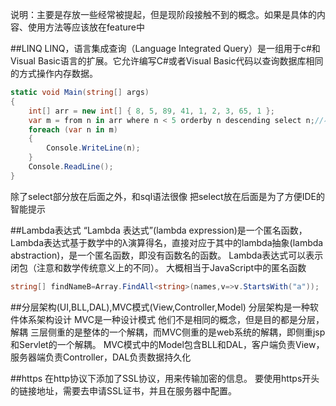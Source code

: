 说明：主要是存放一些经常被提起，但是现阶段接触不到的概念。如果是具体的内容、使用方法等应该放在feature中

##LINQ
LINQ，语言集成查询（Language Integrated Query）是一组用于c#和Visual Basic语言的扩展。它允许编写C#或者Visual Basic代码以查询数据库相同的方式操作内存数据。
```C#
static void Main(string[] args)
{
	int[] arr = new int[] { 8, 5, 89, 41, 1, 2, 3, 65, 1 };
	var m = from n in arr where n < 5 orderby n descending select n;//小于5，并且倒叙排列显示
	foreach (var n in m)
	{
		Console.WriteLine(n);
	}
	Console.ReadLine();
}
```
除了select部分放在后面之外，和sql语法很像
把select放在后面是为了方便IDE的智能提示


##Lambda表达式
“Lambda 表达式”(lambda expression)是一个匿名函数，
Lambda表达式基于数学中的λ演算得名，直接对应于其中的lambda抽象(lambda abstraction)，是一个匿名函数，即没有函数名的函数。
Lambda表达式可以表示闭包（注意和数学传统意义上的不同）。
大概相当于JavaScript中的匿名函数
```C#
string[] findNameB=Array.FindAll<string>(names,v=>v.StartsWith("a"));
```


##分层架构(UI,BLL,DAL),MVC模式(View,Controller,Model)
分层架构是一种软件体系架构设计
MVC是一种设计模式
他们不是相同的概念，但是目的都是分层，解耦
三层侧重的是整体的一个解耦，而MVC侧重的是web系统的解耦，即侧重jsp和Servlet的一个解耦。
MVC模式中的Model包含BLL和DAL，客户端负责View，服务器端负责Controller，DAL负责数据持久化


##https
在http协议下添加了SSL协议，用来传输加密的信息。
要使用https开头的链接地址，需要去申请SSL证书，并且在服务器中配置。